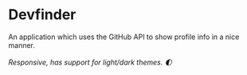 # Devfinder
An application which uses the GitHub API to show profile info in a nice manner.
<br/>
<br/>
<em>Responsive, has support for light/dark themes. 🌓</em>
